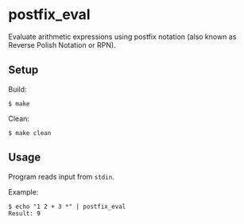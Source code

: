 # postfix_eval
Evaluate arithmetic expressions using postfix notation (also known as Reverse Polish Notation or RPN).

## Setup

Build:
```
$ make
```

Clean:
```
$ make clean
```

## Usage

Program reads input from `stdin`.

Example:
```
$ echo "1 2 + 3 *" | postfix_eval
Result: 9
```
